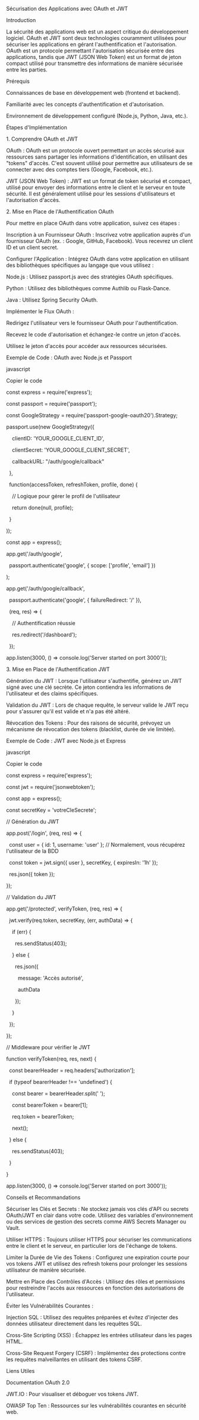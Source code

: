 Sécurisation des Applications avec OAuth et JWT

Introduction

La sécurité des applications web est un aspect critique du développement logiciel. OAuth et JWT sont deux technologies couramment utilisées pour sécuriser les applications en gérant l'authentification et l'autorisation. OAuth est un protocole permettant l'autorisation sécurisée entre des applications, tandis que JWT (JSON Web Token) est un format de jeton compact utilisé pour transmettre des informations de manière sécurisée entre les parties.

Prérequis

Connaissances de base en développement web (frontend et backend).

Familiarité avec les concepts d'authentification et d'autorisation.

Environnement de développement configuré (Node.js, Python, Java, etc.).

Étapes d'Implémentation

1\. Comprendre OAuth et JWT

OAuth : OAuth est un protocole ouvert permettant un accès sécurisé aux ressources sans partager les informations d'identification, en utilisant des "tokens" d'accès. C'est souvent utilisé pour permettre aux utilisateurs de se connecter avec des comptes tiers (Google, Facebook, etc.).

JWT (JSON Web Token) : JWT est un format de token sécurisé et compact, utilisé pour envoyer des informations entre le client et le serveur en toute sécurité. Il est généralement utilisé pour les sessions d'utilisateurs et l'autorisation d'accès.

2\. Mise en Place de l'Authentification OAuth

Pour mettre en place OAuth dans votre application, suivez ces étapes :

Inscription à un Fournisseur OAuth : Inscrivez votre application auprès d'un fournisseur OAuth (ex. : Google, GitHub, Facebook). Vous recevrez un client ID et un client secret.

Configurer l'Application : Intégrez OAuth dans votre application en utilisant des bibliothèques spécifiques au langage que vous utilisez :

Node.js : Utilisez passport.js avec des stratégies OAuth spécifiques.

Python : Utilisez des bibliothèques comme Authlib ou Flask-Dance.

Java : Utilisez Spring Security OAuth.

Implémenter le Flux OAuth :

Redirigez l'utilisateur vers le fournisseur OAuth pour l'authentification.

Recevez le code d'autorisation et échangez-le contre un jeton d'accès.

Utilisez le jeton d'accès pour accéder aux ressources sécurisées.

Exemple de Code : OAuth avec Node.js et Passport

javascript

Copier le code

const express = require('express');

const passport = require('passport');

const GoogleStrategy = require('passport-google-oauth20').Strategy;

passport.use(new GoogleStrategy({

    clientID: 'YOUR_GOOGLE_CLIENT_ID',

    clientSecret: 'YOUR_GOOGLE_CLIENT_SECRET',

    callbackURL: "/auth/google/callback"

  },

  function(accessToken, refreshToken, profile, done) {

    // Logique pour gérer le profil de l'utilisateur

    return done(null, profile);

  }

));

const app = express();

app.get('/auth/google',

  passport.authenticate('google', { scope: ['profile', 'email'] })

);

app.get('/auth/google/callback',

  passport.authenticate('google', { failureRedirect: '/' }),

  (req, res) => {

    // Authentification réussie

    res.redirect('/dashboard');

  });

app.listen(3000, () => console.log('Server started on port 3000'));

3\. Mise en Place de l'Authentification JWT

Génération du JWT : Lorsque l'utilisateur s'authentifie, générez un JWT signé avec une clé secrète. Ce jeton contiendra les informations de l'utilisateur et des claims spécifiques.

Validation du JWT : Lors de chaque requête, le serveur valide le JWT reçu pour s'assurer qu'il est valide et n'a pas été altéré.

Révocation des Tokens : Pour des raisons de sécurité, prévoyez un mécanisme de révocation des tokens (blacklist, durée de vie limitée).

Exemple de Code : JWT avec Node.js et Express

javascript

Copier le code

const express = require('express');

const jwt = require('jsonwebtoken');

const app = express();

const secretKey = 'votreCleSecrete';

// Génération du JWT

app.post('/login', (req, res) => {

  const user = { id: 1, username: 'user' }; // Normalement, vous récupérez l'utilisateur de la BDD

  const token = jwt.sign({ user }, secretKey, { expiresIn: '1h' });

  res.json({ token });

});

// Validation du JWT

app.get('/protected', verifyToken, (req, res) => {

  jwt.verify(req.token, secretKey, (err, authData) => {

    if (err) {

      res.sendStatus(403);

    } else {

      res.json({

        message: 'Accès autorisé',

        authData

      });

    }

  });

});

// Middleware pour vérifier le JWT

function verifyToken(req, res, next) {

  const bearerHeader = req.headers['authorization'];

  if (typeof bearerHeader !== 'undefined') {

    const bearer = bearerHeader.split(' ');

    const bearerToken = bearer[1];

    req.token = bearerToken;

    next();

  } else {

    res.sendStatus(403);

  }

}

app.listen(3000, () => console.log('Server started on port 3000'));

Conseils et Recommandations

Sécuriser les Clés et Secrets : Ne stockez jamais vos clés d'API ou secrets OAuth/JWT en clair dans votre code. Utilisez des variables d'environnement ou des services de gestion des secrets comme AWS Secrets Manager ou Vault.

Utiliser HTTPS : Toujours utiliser HTTPS pour sécuriser les communications entre le client et le serveur, en particulier lors de l'échange de tokens.

Limiter la Durée de Vie des Tokens : Configurez une expiration courte pour vos tokens JWT et utilisez des refresh tokens pour prolonger les sessions utilisateur de manière sécurisée.

Mettre en Place des Contrôles d'Accès : Utilisez des rôles et permissions pour restreindre l'accès aux ressources en fonction des autorisations de l'utilisateur.

Éviter les Vulnérabilités Courantes :

Injection SQL : Utilisez des requêtes préparées et évitez d'injecter des données utilisateur directement dans les requêtes SQL.

Cross-Site Scripting (XSS) : Échappez les entrées utilisateur dans les pages HTML.

Cross-Site Request Forgery (CSRF) : Implémentez des protections contre les requêtes malveillantes en utilisant des tokens CSRF.

Liens Utiles

Documentation OAuth 2.0

JWT.IO : Pour visualiser et déboguer vos tokens JWT.

OWASP Top Ten : Ressources sur les vulnérabilités courantes en sécurité web.